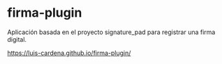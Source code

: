 # firma-plugin
Aplicación basada en el proyecto signature_pad para registrar una firma digital.

https://luis-cardena.github.io/firma-plugin/

